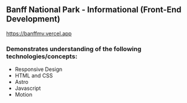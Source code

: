 ## Banff National Park - Informational (Front-End Development)
https://banffmv.vercel.app  
### Demonstrates understanding of the following technologies/concepts:  
- Responsive Design
- HTML and CSS
- Astro  
- Javascript
- Motion
